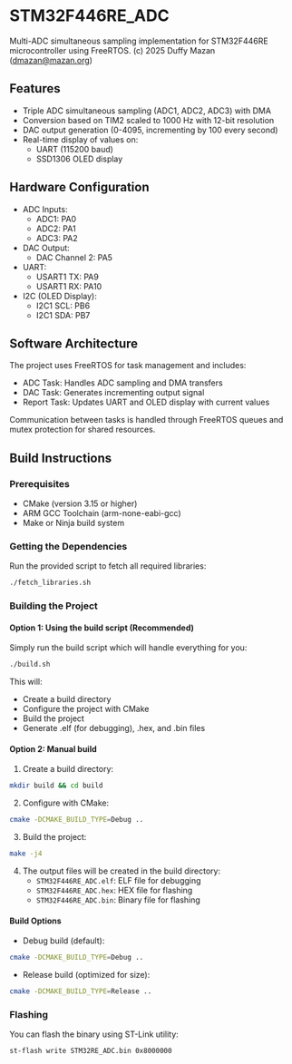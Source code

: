 # STM32F446RE_ADC

Multi-ADC simultaneous sampling implementation for STM32F446RE microcontroller using FreeRTOS.
(c) 2025 Duffy Mazan (dmazan@mazan.org)

## Features

- Triple ADC simultaneous sampling (ADC1, ADC2, ADC3) with DMA
- Conversion based on TIM2 scaled to 1000 Hz with 12-bit resolution
- DAC output generation (0-4095, incrementing by 100 every second)
- Real-time display of values on:
  - UART (115200 baud)
  - SSD1306 OLED display

## Hardware Configuration

- ADC Inputs:
  - ADC1: PA0
  - ADC2: PA1
  - ADC3: PA2
- DAC Output:
  - DAC Channel 2: PA5
- UART:
  - USART1 TX: PA9
  - USART1 RX: PA10
- I2C (OLED Display):
  - I2C1 SCL: PB6
  - I2C1 SDA: PB7

## Software Architecture

The project uses FreeRTOS for task management and includes:
- ADC Task: Handles ADC sampling and DMA transfers
- DAC Task: Generates incrementing output signal
- Report Task: Updates UART and OLED display with current values

Communication between tasks is handled through FreeRTOS queues and mutex protection for shared resources.

## Build Instructions

### Prerequisites

- CMake (version 3.15 or higher)
- ARM GCC Toolchain (arm-none-eabi-gcc)
- Make or Ninja build system

### Getting the Dependencies

Run the provided script to fetch all required libraries:

```bash
./fetch_libraries.sh
```

### Building the Project

#### Option 1: Using the build script (Recommended)

Simply run the build script which will handle everything for you:

```bash
./build.sh
```

This will:
- Create a build directory
- Configure the project with CMake
- Build the project
- Generate .elf (for debugging), .hex, and .bin files

#### Option 2: Manual build

1. Create a build directory:
```bash
mkdir build && cd build
```

2. Configure with CMake:
```bash
cmake -DCMAKE_BUILD_TYPE=Debug ..
```

3. Build the project:
```bash
make -j4
```

4. The output files will be created in the build directory:
   - `STM32F446RE_ADC.elf`: ELF file for debugging
   - `STM32F446RE_ADC.hex`: HEX file for flashing
   - `STM32F446RE_ADC.bin`: Binary file for flashing

#### Build Options

- Debug build (default):
```bash
cmake -DCMAKE_BUILD_TYPE=Debug ..
```

- Release build (optimized for size):
```bash
cmake -DCMAKE_BUILD_TYPE=Release ..
```

### Flashing

You can flash the binary using ST-Link utility:
```bash
st-flash write STM32RE_ADC.bin 0x8000000
```
